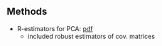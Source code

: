 ## Methods

* R-estimators for PCA: [pdf](http://homepages.ulb.ac.be/~dpaindav/stuff/Articles/Article54/RestimPC.pdf)
   * included robust estimators of cov. matrices
